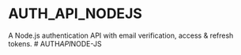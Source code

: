 # AUTH_API_NODEJS
A Node.js authentication API with email verification, access &amp; refresh tokens.
#   A U T H _ A P I _ N O D E - J S  
 